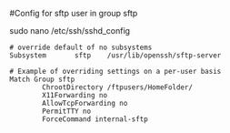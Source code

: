 #Config for sftp user in group sftp

sudo nano /etc/ssh/sshd_config

	# override default of no subsystems
	Subsystem       sftp    /usr/lib/openssh/sftp-server

	# Example of overriding settings on a per-user basis
	Match Group sftp
	        ChrootDirectory /ftpusers/HomeFolder/
	        X11Forwarding no
	        AllowTcpForwarding no
	        PermitTTY no
	        ForceCommand internal-sftp